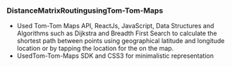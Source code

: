 
### DistanceMatrixRoutingusingTom-Tom-Maps
* Used Tom-Tom Maps API, ReactJs, JavaScript, Data Structures and Algorithms such as Dijkstra and Breadth First Search to calculate the shortest path between points using geographical latitude and longitude location or by tapping the location for the on the map. 
* UsedTom-Tom-Maps SDK and CSS3 for minimalistic representation
